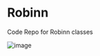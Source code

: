 # Robinn
Code Repo for Robinn classes

![image](https://user-images.githubusercontent.com/70891408/201019004-f8db3056-af80-4ff2-8151-b4881ddfe537.png)
